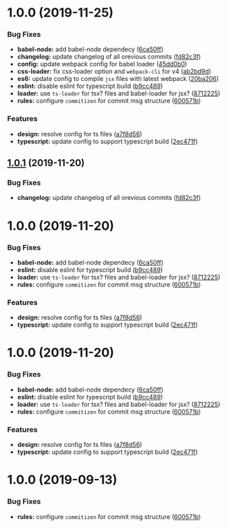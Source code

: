 # 1.0.0 (2019-11-25)


### Bug Fixes

* **babel-node:** add babel-node dependecy ([6ca50ff](https://github.com/foyerlive/fl-cli/commit/6ca50fff0353a4ac9a6892949a80022b3c134818))
* **changelog:** update changelog of all orevious commits ([fd82c3f](https://github.com/foyerlive/fl-cli/commit/fd82c3f4c218d721b01394f07ba09fc6a76317e3))
* **config:** update webpack config for babel loader ([45dd0b0](https://github.com/foyerlive/fl-cli/commit/45dd0b08e67d3ad5a3a081f713113844384ee857))
* **css-loader:** fix css-loader option and `webpack-cli` for v4 ([ab2bd9d](https://github.com/foyerlive/fl-cli/commit/ab2bd9d0ff8cb702099393c6985047aaef43866a))
* **es6:** update config to compile `jsx` files with latest webpack ([20ba206](https://github.com/foyerlive/fl-cli/commit/20ba206fa4cad1e39172d867b12e0f19861b43be))
* **eslint:** disable eslint for typescript build ([b9cc489](https://github.com/foyerlive/fl-cli/commit/b9cc4894fa57898c46a97a7ea1731c9c54829343))
* **loader:** use `ts-loader` for tsx? files and babel-loader for jsx? ([8712225](https://github.com/foyerlive/fl-cli/commit/871222531b2475856ebc146a46a64eb3ebd4a71d))
* **rules:** configure `commitizen` for commit msg structure ([600571b](https://github.com/foyerlive/fl-cli/commit/600571b14b3f33a601bf84b730543c21b76eec30))


### Features

* **design:** resolve config for ts files ([a7f8d56](https://github.com/foyerlive/fl-cli/commit/a7f8d56bc120569b4e5c66f2443a74ca1efd8629))
* **typescript:** update config to support typescript build ([2ec471f](https://github.com/foyerlive/fl-cli/commit/2ec471fd30120dabffd20176354347c619f9c2e4))

## [1.0.1](https://github.com/foyerlive/fl-cli/compare/ts-v1.0.0...ts-v1.0.1) (2019-11-20)


### Bug Fixes

* **changelog:** update changelog of all orevious commits ([fd82c3f](https://github.com/foyerlive/fl-cli/commit/fd82c3f4c218d721b01394f07ba09fc6a76317e3))

# 1.0.0 (2019-11-20)


### Bug Fixes

* **babel-node:** add babel-node dependecy ([6ca50ff](https://github.com/foyerlive/fl-cli/commit/6ca50fff0353a4ac9a6892949a80022b3c134818))
* **eslint:** disable eslint for typescript build ([b9cc489](https://github.com/foyerlive/fl-cli/commit/b9cc4894fa57898c46a97a7ea1731c9c54829343))
* **loader:** use `ts-loader` for tsx? files and babel-loader for jsx? ([8712225](https://github.com/foyerlive/fl-cli/commit/871222531b2475856ebc146a46a64eb3ebd4a71d))
* **rules:** configure `commitizen` for commit msg structure ([600571b](https://github.com/foyerlive/fl-cli/commit/600571b14b3f33a601bf84b730543c21b76eec30))


### Features

* **design:** resolve config for ts files ([a7f8d56](https://github.com/foyerlive/fl-cli/commit/a7f8d56bc120569b4e5c66f2443a74ca1efd8629))
* **typescript:** update config to support typescript build ([2ec471f](https://github.com/foyerlive/fl-cli/commit/2ec471fd30120dabffd20176354347c619f9c2e4))

# 1.0.0 (2019-11-20)


### Bug Fixes

* **babel-node:** add babel-node dependecy ([6ca50ff](https://github.com/foyerlive/fl-cli/commit/6ca50fff0353a4ac9a6892949a80022b3c134818))
* **eslint:** disable eslint for typescript build ([b9cc489](https://github.com/foyerlive/fl-cli/commit/b9cc4894fa57898c46a97a7ea1731c9c54829343))
* **loader:** use `ts-loader` for tsx? files and babel-loader for jsx? ([8712225](https://github.com/foyerlive/fl-cli/commit/871222531b2475856ebc146a46a64eb3ebd4a71d))
* **rules:** configure `commitizen` for commit msg structure ([600571b](https://github.com/foyerlive/fl-cli/commit/600571b14b3f33a601bf84b730543c21b76eec30))


### Features

* **design:** resolve config for ts files ([a7f8d56](https://github.com/foyerlive/fl-cli/commit/a7f8d56bc120569b4e5c66f2443a74ca1efd8629))
* **typescript:** update config to support typescript build ([2ec471f](https://github.com/foyerlive/fl-cli/commit/2ec471fd30120dabffd20176354347c619f9c2e4))

# 1.0.0 (2019-09-13)


### Bug Fixes

* **rules:** configure `commitizen` for commit msg structure ([600571b](https://github.com/foyerlive/fl-cli/commit/600571b))
